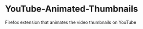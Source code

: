 YouTube-Animated-Thumbnails
===========================

Firefox extension that animates the video thumbnails on YouTube
